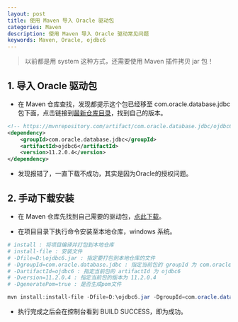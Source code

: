 ```yaml
---
layout: post
title: 使用 Maven 导入 Oracle 驱动包
categories: Maven
description: 使用 Maven 导入 Oracle 驱动常见问题
keywords: Maven, Oracle, ojdbc6
---
```


> 以前都是用 <scope>system<scope> 这种方式，还需要使用 Maven 插件拷贝 jar 包！

## 1. 导入 Oracle 驱动包

- 在 Maven 仓库查找，发现都提示这个包已经移至 com.oracle.database.jdbc 包下面，点击链接到[最新仓库目录](https://mvnrepository.com/artifact/com.oracle.database.jdbc)，找到自己的版本。

```xml
<!-- https://mvnrepository.com/artifact/com.oracle.database.jdbc/ojdbc6 -->
<dependency>
    <groupId>com.oracle.database.jdbc</groupId>
    <artifactId>ojdbc6</artifactId>
    <version>11.2.0.4</version>
</dependency>
```

- 发现报错了，一直下载不成功，其实是因为Oracle的授权问题。

## 2. 手动下载安装

- 在 Maven 仓库先找到自己需要的驱动包，[点此下载](https://repo1.maven.org/maven2/com/oracle/database/jdbc/)。

- 在项目目录下执行命令安装至本地仓库，windows 系统。

```powershell
# install : 将项目编译并打包到本地仓库
# install-file : 安装文件
# -Dfile=D:\ojdbc6.jar : 指定要打包到本地仓库的文件
# -DgroupId=com.oracle.database.jdbc : 指定当前包的 groupId 为 com.oracle.database.jdbc ，可自定义
# -DartifactId=ojdbc6 : 指定当前包的 artifactId 为 ojdbc6
# -Dversion=11.2.0.4 : 指定当前包的版本为 11.2.0.4
# -DgeneratePom=true : 是否生成pom文件

mvn install:install-file -Dfile=D:\ojdbc6.jar -DgroupId=com.oracle.database.jdbc -DartifactId=ojdbc6 -Dversion=11.2.0.4 -Dpackaging=jar -DgeneratePom=true
```

- 执行完成之后会在控制台看到 BUILD SUCCESS，即为成功。